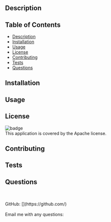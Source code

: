 
<h1 align="center"></h1>
  
## Description

## Table of Contents
- [Description](#description)
- [Installation](#installation)
- [Usage](#usage)
- [License](#license)
- [Contributing](#contributing)
- [Tests](#tests)
- [Questions](#questions)
## Installation
 
## Usage
 
## License
![badge](https://img.shields.io/badge/license-Apache-brightgreen)
<br/>
This application is covered by the Apache license. 
## Contributing
 
## Tests

## Questions
 <br />
<br />
 GitHub: [](https://github.com/)<br />
<br />
 Email me with any questions: <br /><br />

    